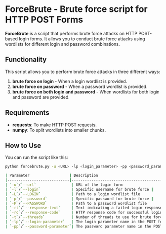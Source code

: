 # ForceBrute - Brute force script for HTTP POST Forms

**ForceBrute** is a script that performs brute force attacks on HTTP POST-based login forms. It allows you to conduct brute force attacks using wordlists for different login and password combinations.

## Functionality

This script allows you to perform brute force attacks in three different ways:

1. **brute force on login** - When a login wordlist is provided.
2. **brute force on password** - When a password wordlist is provided.
3. **brute force on both login and password** - When wordlists for both login and password are provided.

## Requirements

- **requests**: To make HTTP POST requests.
- **numpy**: To split wordlists into smaller chunks.

## How to Use

You can run the script like this:

```bash
python forcebrute.py -u <URL> -lp <login_parameter> -pp <password_parameter> -L <login_list> -P <password_list> -rt <failed_response_text> -t <number_of_threads>```

| Parameter                  | Description                                                                                                      |
|----------------------------|------------------------------------------------------------------------------------------------------------------|
| `-u`/`--url`                | URL of the login form                                                                                             
| `-l`/`--login`              | Specific username for brute force |
| `-L`/`--LOGIN`              | Path to a login wordlist file                                                                     
| `-p`/`--password`           | Specific password for brute force |
| `-P`/`--PASSWORD`           | Path to a password wordlist file                                                                 
| `-rt`/`--response-text`     | Text indicating a failed login response (useful for error checking in the form)                                  
| `-rc`/`--response-code`     | HTTP response code for successful login (e.g., 302 for redirect)                                                  
| `-t`/`--threads`            | Number of threads to use for brute force (maximum 120, default 5)                                                     
| `-lp`/`--login-parameter`   | The login parameter name in the POST form                                                                         
| `-pp`/`--password-parameter`| The password parameter name in the POST form                                                                     

